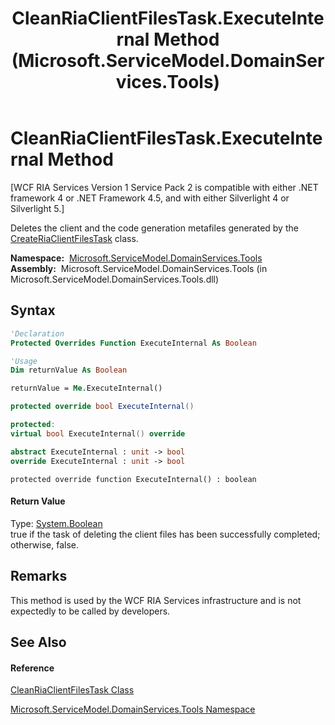 ﻿---
title: CleanRiaClientFilesTask.ExecuteInternal Method  (Microsoft.ServiceModel.DomainServices.Tools)
TOCTitle: ExecuteInternal Method
ms:assetid: M:Microsoft.ServiceModel.DomainServices.Tools.CleanRiaClientFilesTask.ExecuteInternal
ms:mtpsurl: https://msdn.microsoft.com/en-us/library/microsoft.servicemodel.domainservices.tools.cleanriaclientfilestask.executeinternal(v=VS.91)
ms:contentKeyID: 32336280
ms.date: 01/27/2012
mtps_version: v=VS.91
f1_keywords:
- Microsoft.ServiceModel.DomainServices.Tools.CleanRiaClientFilesTask.ExecuteInternal
dev_langs:
- CSharp
- JScript
- VB
- FSharp
- c++
api_location:
- microsoft.servicemodel.domainservices.tools.dll
api_name:
- Microsoft.ServiceModel.DomainServices.Tools.CleanRiaClientFilesTask.ExecuteInternal
api_type:
- Managed
topic_type:
- apiref
- kbSyntax
product_family_name: VS
ROBOTS: INDEX,FOLLOW
---

# CleanRiaClientFilesTask.ExecuteInternal Method

\[WCF RIA Services Version 1 Service Pack 2 is compatible with either .NET framework 4 or .NET Framework 4.5, and with either Silverlight 4 or Silverlight 5.\]

Deletes the client and the code generation metafiles generated by the [CreateRiaClientFilesTask](gg153718\(v=vs.91\).md) class.

**Namespace:**  [Microsoft.ServiceModel.DomainServices.Tools](gg153739\(v=vs.91\).md)  
**Assembly:**  Microsoft.ServiceModel.DomainServices.Tools (in Microsoft.ServiceModel.DomainServices.Tools.dll)

## Syntax

``` vb
'Declaration
Protected Overrides Function ExecuteInternal As Boolean
```

``` vb
'Usage
Dim returnValue As Boolean

returnValue = Me.ExecuteInternal()
```

``` csharp
protected override bool ExecuteInternal()
```

``` c++
protected:
virtual bool ExecuteInternal() override
```

``` fsharp
abstract ExecuteInternal : unit -> bool 
override ExecuteInternal : unit -> bool 
```

``` jscript
protected override function ExecuteInternal() : boolean
```

#### Return Value

Type: [System.Boolean](https://msdn.microsoft.com/en-us/library/a28wyd50)  
true if the task of deleting the client files has been successfully completed; otherwise, false.  

## Remarks

This method is used by the WCF RIA Services infrastructure and is not expectedly to be called by developers.

## See Also

#### Reference

[CleanRiaClientFilesTask Class](gg153837\(v=vs.91\).md)

[Microsoft.ServiceModel.DomainServices.Tools Namespace](gg153739\(v=vs.91\).md)

